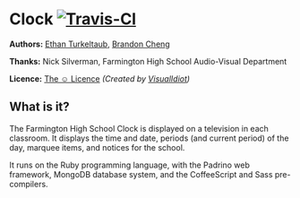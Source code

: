 # Clock [![Travis-CI](https://secure.travis-ci.org/fhsav/clock.png)](http://travis-ci.org/#!/fhsav/clock)

**Authors:** [Ethan Turkeltaub](https://github.com/eturk), [Brandon Cheng](https://github.com/gluxon)

**Thanks:** Nick Silverman, Farmington High School Audio-Visual Department

**Licence:** [The ☺ Licence](https://github.com/fhsav/clock/blob/master/license.md) _(Created by [VisualIdiot](http://visualidiot.com))_

## What is it?

The Farmington High School Clock is displayed on a television in each classroom. It displays the time and date, periods (and current period) of the day, marquee items, and notices for the school.

It runs on the Ruby programming language, with the Padrino web framework, MongoDB database system, and the CoffeeScript and Sass pre-compilers.
